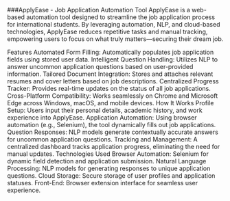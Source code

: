 ###ApplyEase - Job Application Automation Tool
ApplyEase is a web-based automation tool designed to streamline the job application process for international students. By leveraging automation, NLP, and cloud-based technologies, ApplyEase reduces repetitive tasks and manual tracking, empowering users to focus on what truly matters—securing their dream job.

Features
Automated Form Filling: Automatically populates job application fields using stored user data.
Intelligent Question Handling: Utilizes NLP to answer uncommon application questions based on user-provided information.
Tailored Document Integration: Stores and attaches relevant resumes and cover letters based on job descriptions.
Centralized Progress Tracker: Provides real-time updates on the status of all job applications.
Cross-Platform Compatibility: Works seamlessly on Chrome and Microsoft Edge across Windows, macOS, and mobile devices.
How It Works
Profile Setup: Users input their personal details, academic history, and work experience into ApplyEase.
Application Automation: Using browser automation (e.g., Selenium), the tool dynamically fills out job applications.
Question Responses: NLP models generate contextually accurate answers for uncommon application questions.
Tracking and Management: A centralized dashboard tracks application progress, eliminating the need for manual updates.
Technologies Used
Browser Automation: Selenium for dynamic field detection and application submission.
Natural Language Processing: NLP models for generating responses to unique application questions.
Cloud Storage: Secure storage of user profiles and application statuses.
Front-End: Browser extension interface for seamless user experience.
